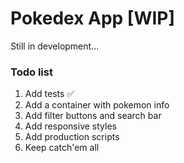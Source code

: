 # Pokedex App [WIP]

Still in development...

### Todo list

1. Add tests ✅
2. Add a container with pokemon info
3. Add filter buttons and search bar
4. Add responsive styles
5. Add production scripts
6. Keep catch'em all